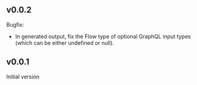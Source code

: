 v0.0.2
------

Bugfix:

- In generated output, fix the Flow type of optional GraphQL input types (which
  can be either undefined or null).


v0.0.1
------

Initial version

